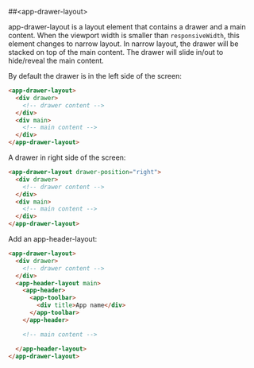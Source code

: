 ##&lt;app-drawer-layout&gt;

app-drawer-layout is a layout element that contains a drawer and a main content.
When the viewport width is smaller than `responsiveWidth`, this element changes
to narrow layout. In narrow layout, the drawer will be stacked on top of the main content.
The drawer will slide in/out to hide/reveal the main content.


By default the drawer is in the left side of the screen:

```html
<app-drawer-layout>
  <div drawer>
    <!-- drawer content -->
  </div>
  <div main>
    <!-- main content -->
  </div>
</app-drawer-layout>
```

A drawer in right side of the screen:

```html
<app-drawer-layout drawer-position="right">
  <div drawer>
    <!-- drawer content -->
  </div>
  <div main>
    <!-- main content -->
  </div>
</app-drawer-layout>
```

Add an app-header-layout:

```html
<app-drawer-layout>
  <div drawer>
    <!-- drawer content -->
  </div>
  <app-header-layout main>
    <app-header>
      <app-toolbar>
        <div title>App name</div>
      </app-toolbar>
    </app-header>

    <!-- main content -->

  </app-header-layout>
</app-drawer-layout>
```